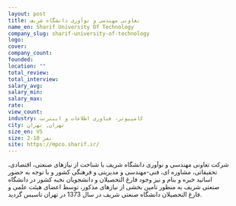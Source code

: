 ```yaml
---
layout: post
title: تعاونی مهندسی و نوآوری دانشگاه شریف
name_en: Sharif University Of Technology
company_slug: sharif-university-of-technology
logo: 
cover: 
company_count:
founded:
location: ""
total_review: 
total_interview: 
salary_avg: 
salary_min: 
salary_max: 
rate: 
view_count: 
industry: کامپیوتر، فناوری اطلاعات و اینترنت
city: تهران, تهران
size_en: VS
size: 2-10 نفر
site: https://mpco.sharif.ir/
---
```


شرکت تعاونی مهندسی و نوآوری دانشگاه شریف با شناخت از نیازهای صنعتی، اقتصادی، تحقیقاتی، مشاوره ای، فنی-مهندسی و مدیریتی و فرهنگی کشور و با توجه به حضور اساتید خبره و بنام و نیز وجود فارغ التحصیلان و دانشجویان نخبه کشور در دانشگاه صنعتی شریف به منظور تامین بخشی از نیازهای مذکور، توسط اعضای هیئت علمی و فارغ التحصیلان دانشگاه صنعتی شریف در سال 1373 در تهران تاسیس گردید.
